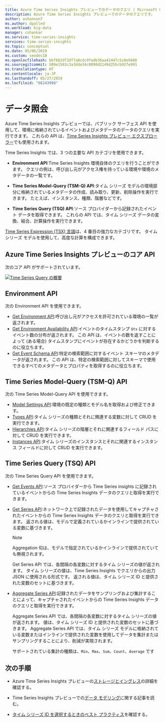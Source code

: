 ```yaml
---
title: Azure Time Series Insights プレビューでのデータのクエリ | Microsoft Docs
description: Azure Time Series Insights プレビューでのデータのクエリです。
author: ashannon7
ms.author: dpalled
ms.workload: big-data
manager: cshankar
ms.service: time-series-insights
services: time-series-insights
ms.topic: conceptual
ms.date: 05/06/2019
ms.custom: seodec18
ms.openlocfilehash: bbf682df2df7a8cdc9fedb36aa4244fc5c0e9488
ms.sourcegitcommit: 509e1583c3a3dde34c8090d2149d255cb92fe991
ms.translationtype: HT
ms.contentlocale: ja-JP
ms.lasthandoff: 05/27/2019
ms.locfileid: "66243998"
---
```

# <a name="data-querying"></a>データ照会

Azure Time Series Insights プレビューでは、パブリック サーフェス API を使用して、環境に格納されているイベントおよびメタデータのデータのクエリを実行できます。 これらの API は、[Time Series Insights プレビュー エクスプローラー](./time-series-insights-update-explorer.md)でも使用されます。

Time Series Insights では、3 つの主要な API カテゴリを使用できます。

* **Environment API**:Time Series Insights 環境自体のクエリを行うことができます。 クエリの例は、呼び出し元がアクセス権を持っている環境や環境のメタデータの一覧です。

* **Time Series Model-Query (TSM-Q) API**:タイム シリーズ モデルの環境部分に格納されているメタデータの作成、読み取り、更新、削除操作を実行できます。 たとえば、インスタンス、種類、階層などです。

* **Time Series Query (TSQ) API**:ソース プロバイダーから記録されたイベント データを取得できます。 これらの API では、タイム シリーズ データの変換、結合、計算操作を実行できます。

[Time Series Expression (TSX) 言語](https://docs.microsoft.com/rest/api/time-series-insights/preview-tsx)は、4 番目の強力なカテゴリです。 タイム シリーズ モデルを使用して、高度な計算を構成できます。

## <a name="azure-time-series-insights-preview-core-apis"></a>Azure Time Series Insights プレビューのコア API

次のコア API がサポートされています。

[![Time Series Query の概要](media/v2-update-tsq/tsq.png)](media/v2-update-tsq/tsq.png#lightbox)

## <a name="environment-apis"></a>Environment API

次の Environment API を使用できます。

* [Get Environment API](https://docs.microsoft.com/rest/api/time-series-insights/preview-env#get-environments-api):呼び出し元がアクセスを許可されている環境の一覧が返されます。
* [Get Environment Availability API](https://docs.microsoft.com/rest/api/time-series-insights/preview-env#get-environment-availability-api):イベントのタイムスタンプ `$ts` に対するイベント数の分布が返されます。 この API は、イベントの数を返すことによって (ある場合) タイムスタンプにイベントが存在するかどうかを判断するのに役立ちます。
* [Get Event Schema API](https://docs.microsoft.com/rest/api/time-series-insights/preview-env#get-event-schema-api):特定の検索範囲に対するイベント スキーマのメタデータが返されます。 この API は、特定の検索範囲に対してスキーマで使用できるすべてのメタデータとプロパティを取得するのに役立ちます。

## <a name="time-series-model-query-tsm-q-apis"></a>Time Series Model-Query (TSM-Q) API

次の Time Series Model-Query API を使用できます。

* [Model Settings API](https://docs.microsoft.com/rest/api/time-series-insights/preview-model#model-settings-api):環境の既定の種類とモデル名を取得および修正できます。
* [Types API](https://docs.microsoft.com/rest/api/time-series-insights/preview-model#types-api):タイム シリーズの種類とそれに関連する変数に対して CRUD を実行できます。
* [Hierarchies API](https://docs.microsoft.com/rest/api/time-series-insights/preview-model#hierarchies-api):タイム シリーズの階層とそれに関連するフィールド パスに対して CRUD を実行できます。
* [Instances API](https://docs.microsoft.com/rest/api/time-series-insights/preview-model#instances-api):タイム シリーズのインスタンスとそれに関連するインスタンス フィールドに対して CRUD を実行できます。

## <a name="time-series-query-tsq-apis"></a>Time Series Query (TSQ) API

次の Time Series Query API を使用できます。

* [Get Events API](https://docs.microsoft.com/rest/api/time-series-insights/preview-query#get-events-api):ソース プロバイダーから Time Series insights に記録されているイベントからの Time Series Insights データのクエリと取得を実行できます。

* [Get Series API](https://docs.microsoft.com/rest/api/time-series-insights/preview-query#get-series-api):ネットワーク上で記録されたデータを使用してキャプチャされたイベントからの Time Series Insights データのクエリと取得を実行できます。 返される値は、モデルで定義されているかインラインで提供されている変数に基づきます。

    >[!NOTE]
    > Aggregation 句は、モデルで指定されているかインラインで提供されていても無視されます。

  Get Series API では、各間隔の各変数に対するタイム シリーズの値が返されます。 タイム シリーズの値は、Time Series Insights でクエリからの出力 JSON に使用される形式です。 返される値は、タイム シリーズ ID と提供された変数のセットに基づきます。

* [Aggregate Series API](https://docs.microsoft.com/rest/api/time-series-insights/preview-query#aggregate-series-api):記録されたデータをサンプリングおよび集計することによって、キャプチャされたイベントからの Time Series Insights データのクエリと取得を実行できます。

  Aggregate Series API では、各間隔の各変数に対するタイム シリーズの値が返されます。 値は、タイム シリーズ ID と提供された変数のセットに基づきます。 Aggregate Series API では、タイム シリーズ モデルに格納されている変数またはインラインで提供された変数を使用してデータを集計またはサンプリングすることにより、削減が実現されます。

  サポートされている集計の種類は、`Min`、`Max`、`Sum`、`Count`、`Average` です

## <a name="next-steps"></a>次の手順

- Azure Time Series Insights プレビューの[ストレージとイングレス](./time-series-insights-update-storage-ingress.md)の詳細を確認する。

- Time Series Insights プレビューでの[データ モデリング](./time-series-insights-update-tsm.md)に関する記事を読む。

- [タイム シリーズ ID を選択するときのベスト プラクティス](./time-series-insights-update-how-to-id.md)を確認する。
